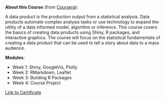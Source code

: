 **About this Course** (from [Coursera](https://www.coursera.org/learn/data-products?specialization=jhu-data-science)):

A data product is the production output from a statistical analysis. Data products automate complex analysis tasks or use technology to expand the utility of a data informed model, algorithm or inference. This course covers the basics of creating data products using Shiny, R packages, and interactive graphics. The course will focus on the statistical fundamentals of creating a data product that can be used to tell a story about data to a mass audience.


**Modules**:

- Week 1: Shiny, GoogleVis, Plotly
- Week 2: RMarkdown, Leaflet
- Week 3: Building R Packages
- Week 4: Course Project

[Link to Certificate](https://coursera.org/share/f41626392f084fafcc8a35c23fc368a5)
